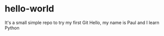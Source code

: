 # hello-world
It's a small simple repo to try my first Git 
Hello, my name is Paul and I learn Python

